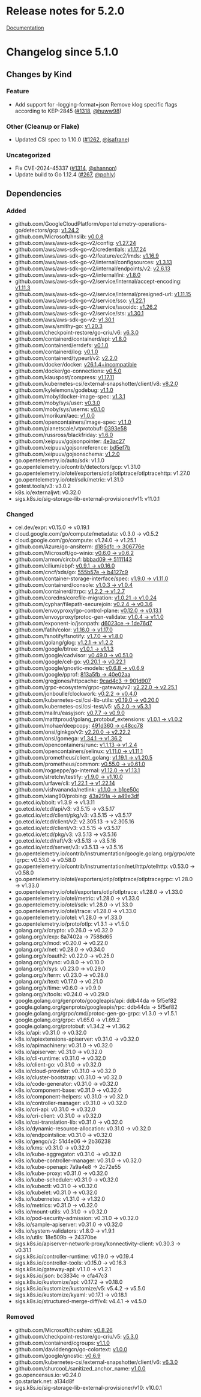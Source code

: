 # Release notes for 5.2.0

[Documentation](https://kubernetes-csi.github.io)

# Changelog since 5.1.0

## Changes by Kind

### Feature

- Add support for -logging-format=json
  Remove klog specific flags according to KEP-2845 ([#1318](https://github.com/kubernetes-csi/external-provisioner/pull/1318), [@huww98](https://github.com/huww98))

### Other (Cleanup or Flake)

- Updated CSI spec to 1.10.0 ([#1262](https://github.com/kubernetes-csi/external-provisioner/pull/1262), [@jsafrane](https://github.com/jsafrane))

### Uncategorized

- Fix CVE-2024-45337 ([#1314](https://github.com/kubernetes-csi/external-provisioner/pull/1314), [@shannon](https://github.com/shannon))
- Update build to Go 1.12.4 ([#267](https://github.com/kubernetes-csi/external-provisioner/pull/267), [@pohly](https://github.com/pohly))

## Dependencies

### Added
- github.com/GoogleCloudPlatform/opentelemetry-operations-go/detectors/gcp: [v1.24.2](https://github.com/GoogleCloudPlatform/opentelemetry-operations-go/tree/detectors/gcp/v1.24.2)
- github.com/Microsoft/hnslib: [v0.0.8](https://github.com/Microsoft/hnslib/tree/v0.0.8)
- github.com/aws/aws-sdk-go-v2/config: [v1.27.24](https://github.com/aws/aws-sdk-go-v2/tree/config/v1.27.24)
- github.com/aws/aws-sdk-go-v2/credentials: [v1.17.24](https://github.com/aws/aws-sdk-go-v2/tree/credentials/v1.17.24)
- github.com/aws/aws-sdk-go-v2/feature/ec2/imds: [v1.16.9](https://github.com/aws/aws-sdk-go-v2/tree/feature/ec2/imds/v1.16.9)
- github.com/aws/aws-sdk-go-v2/internal/configsources: [v1.3.13](https://github.com/aws/aws-sdk-go-v2/tree/internal/configsources/v1.3.13)
- github.com/aws/aws-sdk-go-v2/internal/endpoints/v2: [v2.6.13](https://github.com/aws/aws-sdk-go-v2/tree/internal/endpoints/v2/v2.6.13)
- github.com/aws/aws-sdk-go-v2/internal/ini: [v1.8.0](https://github.com/aws/aws-sdk-go-v2/tree/internal/ini/v1.8.0)
- github.com/aws/aws-sdk-go-v2/service/internal/accept-encoding: [v1.11.3](https://github.com/aws/aws-sdk-go-v2/tree/service/internal/accept-encoding/v1.11.3)
- github.com/aws/aws-sdk-go-v2/service/internal/presigned-url: [v1.11.15](https://github.com/aws/aws-sdk-go-v2/tree/service/internal/presigned-url/v1.11.15)
- github.com/aws/aws-sdk-go-v2/service/sso: [v1.22.1](https://github.com/aws/aws-sdk-go-v2/tree/service/sso/v1.22.1)
- github.com/aws/aws-sdk-go-v2/service/ssooidc: [v1.26.2](https://github.com/aws/aws-sdk-go-v2/tree/service/ssooidc/v1.26.2)
- github.com/aws/aws-sdk-go-v2/service/sts: [v1.30.1](https://github.com/aws/aws-sdk-go-v2/tree/service/sts/v1.30.1)
- github.com/aws/aws-sdk-go-v2: [v1.30.1](https://github.com/aws/aws-sdk-go-v2/tree/v1.30.1)
- github.com/aws/smithy-go: [v1.20.3](https://github.com/aws/smithy-go/tree/v1.20.3)
- github.com/checkpoint-restore/go-criu/v6: [v6.3.0](https://github.com/checkpoint-restore/go-criu/tree/v6.3.0)
- github.com/containerd/containerd/api: [v1.8.0](https://github.com/containerd/containerd/tree/api/v1.8.0)
- github.com/containerd/errdefs: [v0.1.0](https://github.com/containerd/errdefs/tree/v0.1.0)
- github.com/containerd/log: [v0.1.0](https://github.com/containerd/log/tree/v0.1.0)
- github.com/containerd/typeurl/v2: [v2.2.0](https://github.com/containerd/typeurl/tree/v2.2.0)
- github.com/docker/docker: [v26.1.4+incompatible](https://github.com/docker/docker/tree/v26.1.4)
- github.com/docker/go-connections: [v0.5.0](https://github.com/docker/go-connections/tree/v0.5.0)
- github.com/klauspost/compress: [v1.17.11](https://github.com/klauspost/compress/tree/v1.17.11)
- github.com/kubernetes-csi/external-snapshotter/client/v8: [v8.2.0](https://github.com/kubernetes-csi/external-snapshotter/tree/client/v8/v8.2.0)
- github.com/kylelemons/godebug: [v1.1.0](https://github.com/kylelemons/godebug/tree/v1.1.0)
- github.com/moby/docker-image-spec: [v1.3.1](https://github.com/moby/docker-image-spec/tree/v1.3.1)
- github.com/moby/sys/user: [v0.3.0](https://github.com/moby/sys/tree/user/v0.3.0)
- github.com/moby/sys/userns: [v0.1.0](https://github.com/moby/sys/tree/userns/v0.1.0)
- github.com/morikuni/aec: [v1.0.0](https://github.com/morikuni/aec/tree/v1.0.0)
- github.com/opencontainers/image-spec: [v1.1.0](https://github.com/opencontainers/image-spec/tree/v1.1.0)
- github.com/planetscale/vtprotobuf: [0393e58](https://github.com/planetscale/vtprotobuf/tree/0393e58)
- github.com/russross/blackfriday: [v1.6.0](https://github.com/russross/blackfriday/tree/v1.6.0)
- github.com/xeipuuv/gojsonpointer: [4e3ac27](https://github.com/xeipuuv/gojsonpointer/tree/4e3ac27)
- github.com/xeipuuv/gojsonreference: [bd5ef7b](https://github.com/xeipuuv/gojsonreference/tree/bd5ef7b)
- github.com/xeipuuv/gojsonschema: [v1.2.0](https://github.com/xeipuuv/gojsonschema/tree/v1.2.0)
- go.opentelemetry.io/auto/sdk: v1.1.0
- go.opentelemetry.io/contrib/detectors/gcp: v1.31.0
- go.opentelemetry.io/otel/exporters/otlp/otlptrace/otlptracehttp: v1.27.0
- go.opentelemetry.io/otel/sdk/metric: v1.31.0
- gotest.tools/v3: v3.0.2
- k8s.io/externaljwt: v0.32.0
- sigs.k8s.io/sig-storage-lib-external-provisioner/v11: v11.0.1

### Changed
- cel.dev/expr: v0.15.0 → v0.19.1
- cloud.google.com/go/compute/metadata: v0.3.0 → v0.5.2
- cloud.google.com/go/compute: v1.24.0 → v1.25.1
- github.com/Azure/go-ansiterm: [d185dfc → 306776e](https://github.com/Azure/go-ansiterm/compare/d185dfc...306776e)
- github.com/Microsoft/go-winio: [v0.6.0 → v0.6.2](https://github.com/Microsoft/go-winio/compare/v0.6.0...v0.6.2)
- github.com/armon/circbuf: [bbbad09 → 5111143](https://github.com/armon/circbuf/compare/bbbad09...5111143)
- github.com/cilium/ebpf: [v0.9.1 → v0.16.0](https://github.com/cilium/ebpf/compare/v0.9.1...v0.16.0)
- github.com/cncf/xds/go: [555b57e → b4127c9](https://github.com/cncf/xds/compare/555b57e...b4127c9)
- github.com/container-storage-interface/spec: [v1.9.0 → v1.11.0](https://github.com/container-storage-interface/spec/compare/v1.9.0...v1.11.0)
- github.com/containerd/console: [v1.0.3 → v1.0.4](https://github.com/containerd/console/compare/v1.0.3...v1.0.4)
- github.com/containerd/ttrpc: [v1.2.2 → v1.2.7](https://github.com/containerd/ttrpc/compare/v1.2.2...v1.2.7)
- github.com/coredns/corefile-migration: [v1.0.21 → v1.0.24](https://github.com/coredns/corefile-migration/compare/v1.0.21...v1.0.24)
- github.com/cyphar/filepath-securejoin: [v0.2.4 → v0.3.6](https://github.com/cyphar/filepath-securejoin/compare/v0.2.4...v0.3.6)
- github.com/envoyproxy/go-control-plane: [v0.12.0 → v0.13.1](https://github.com/envoyproxy/go-control-plane/compare/v0.12.0...v0.13.1)
- github.com/envoyproxy/protoc-gen-validate: [v1.0.4 → v1.1.0](https://github.com/envoyproxy/protoc-gen-validate/compare/v1.0.4...v1.1.0)
- github.com/exponent-io/jsonpath: [d6023ce → 1de76d7](https://github.com/exponent-io/jsonpath/compare/d6023ce...1de76d7)
- github.com/fatih/color: [v1.16.0 → v1.17.0](https://github.com/fatih/color/compare/v1.16.0...v1.17.0)
- github.com/fsnotify/fsnotify: [v1.7.0 → v1.8.0](https://github.com/fsnotify/fsnotify/compare/v1.7.0...v1.8.0)
- github.com/golang/glog: [v1.2.1 → v1.2.2](https://github.com/golang/glog/compare/v1.2.1...v1.2.2)
- github.com/google/btree: [v1.0.1 → v1.1.3](https://github.com/google/btree/compare/v1.0.1...v1.1.3)
- github.com/google/cadvisor: [v0.49.0 → v0.51.0](https://github.com/google/cadvisor/compare/v0.49.0...v0.51.0)
- github.com/google/cel-go: [v0.20.1 → v0.22.1](https://github.com/google/cel-go/compare/v0.20.1...v0.22.1)
- github.com/google/gnostic-models: [v0.6.8 → v0.6.9](https://github.com/google/gnostic-models/compare/v0.6.8...v0.6.9)
- github.com/google/pprof: [813a5fb → 40e02aa](https://github.com/google/pprof/compare/813a5fb...40e02aa)
- github.com/gregjones/httpcache: [9cad4c3 → 901d907](https://github.com/gregjones/httpcache/compare/9cad4c3...901d907)
- github.com/grpc-ecosystem/grpc-gateway/v2: [v2.22.0 → v2.25.1](https://github.com/grpc-ecosystem/grpc-gateway/compare/v2.22.0...v2.25.1)
- github.com/jonboulle/clockwork: [v0.2.2 → v0.4.0](https://github.com/jonboulle/clockwork/compare/v0.2.2...v0.4.0)
- github.com/kubernetes-csi/csi-lib-utils: [v0.19.0 → v0.20.0](https://github.com/kubernetes-csi/csi-lib-utils/compare/v0.19.0...v0.20.0)
- github.com/kubernetes-csi/csi-test/v5: [v5.2.0 → v5.3.1](https://github.com/kubernetes-csi/csi-test/compare/v5.2.0...v5.3.1)
- github.com/mailru/easyjson: [v0.7.7 → v0.9.0](https://github.com/mailru/easyjson/compare/v0.7.7...v0.9.0)
- github.com/matttproud/golang_protobuf_extensions: [v1.0.1 → v1.0.2](https://github.com/matttproud/golang_protobuf_extensions/compare/v1.0.1...v1.0.2)
- github.com/mohae/deepcopy: [491d360 → c48cc78](https://github.com/mohae/deepcopy/compare/491d360...c48cc78)
- github.com/onsi/ginkgo/v2: [v2.20.0 → v2.22.2](https://github.com/onsi/ginkgo/compare/v2.20.0...v2.22.2)
- github.com/onsi/gomega: [v1.34.1 → v1.36.2](https://github.com/onsi/gomega/compare/v1.34.1...v1.36.2)
- github.com/opencontainers/runc: [v1.1.13 → v1.2.4](https://github.com/opencontainers/runc/compare/v1.1.13...v1.2.4)
- github.com/opencontainers/selinux: [v1.11.0 → v1.11.1](https://github.com/opencontainers/selinux/compare/v1.11.0...v1.11.1)
- github.com/prometheus/client_golang: [v1.19.1 → v1.20.5](https://github.com/prometheus/client_golang/compare/v1.19.1...v1.20.5)
- github.com/prometheus/common: [v0.55.0 → v0.61.0](https://github.com/prometheus/common/compare/v0.55.0...v0.61.0)
- github.com/rogpeppe/go-internal: [v1.12.0 → v1.13.1](https://github.com/rogpeppe/go-internal/compare/v1.12.0...v1.13.1)
- github.com/stretchr/testify: [v1.9.0 → v1.10.0](https://github.com/stretchr/testify/compare/v1.9.0...v1.10.0)
- github.com/urfave/cli: [v1.22.1 → v1.22.14](https://github.com/urfave/cli/compare/v1.22.1...v1.22.14)
- github.com/vishvananda/netlink: [v1.1.0 → b1ce50c](https://github.com/vishvananda/netlink/compare/v1.1.0...b1ce50c)
- github.com/xiang90/probing: [43a291a → a49e3df](https://github.com/xiang90/probing/compare/43a291a...a49e3df)
- go.etcd.io/bbolt: v1.3.9 → v1.3.11
- go.etcd.io/etcd/api/v3: v3.5.15 → v3.5.17
- go.etcd.io/etcd/client/pkg/v3: v3.5.15 → v3.5.17
- go.etcd.io/etcd/client/v2: v2.305.13 → v2.305.16
- go.etcd.io/etcd/client/v3: v3.5.15 → v3.5.17
- go.etcd.io/etcd/pkg/v3: v3.5.13 → v3.5.16
- go.etcd.io/etcd/raft/v3: v3.5.13 → v3.5.16
- go.etcd.io/etcd/server/v3: v3.5.13 → v3.5.16
- go.opentelemetry.io/contrib/instrumentation/google.golang.org/grpc/otelgrpc: v0.53.0 → v0.58.0
- go.opentelemetry.io/contrib/instrumentation/net/http/otelhttp: v0.53.0 → v0.58.0
- go.opentelemetry.io/otel/exporters/otlp/otlptrace/otlptracegrpc: v1.28.0 → v1.33.0
- go.opentelemetry.io/otel/exporters/otlp/otlptrace: v1.28.0 → v1.33.0
- go.opentelemetry.io/otel/metric: v1.28.0 → v1.33.0
- go.opentelemetry.io/otel/sdk: v1.28.0 → v1.33.0
- go.opentelemetry.io/otel/trace: v1.28.0 → v1.33.0
- go.opentelemetry.io/otel: v1.28.0 → v1.33.0
- go.opentelemetry.io/proto/otlp: v1.3.1 → v1.5.0
- golang.org/x/crypto: v0.26.0 → v0.32.0
- golang.org/x/exp: 8a7402a → 7588d65
- golang.org/x/mod: v0.20.0 → v0.22.0
- golang.org/x/net: v0.28.0 → v0.34.0
- golang.org/x/oauth2: v0.22.0 → v0.25.0
- golang.org/x/sync: v0.8.0 → v0.10.0
- golang.org/x/sys: v0.23.0 → v0.29.0
- golang.org/x/term: v0.23.0 → v0.28.0
- golang.org/x/text: v0.17.0 → v0.21.0
- golang.org/x/time: v0.6.0 → v0.9.0
- golang.org/x/tools: v0.24.0 → v0.29.0
- google.golang.org/genproto/googleapis/api: ddb44da → 5f5ef82
- google.golang.org/genproto/googleapis/rpc: ddb44da → 5f5ef82
- google.golang.org/grpc/cmd/protoc-gen-go-grpc: v1.3.0 → v1.5.1
- google.golang.org/grpc: v1.65.0 → v1.69.2
- google.golang.org/protobuf: v1.34.2 → v1.36.2
- k8s.io/api: v0.31.0 → v0.32.0
- k8s.io/apiextensions-apiserver: v0.31.0 → v0.32.0
- k8s.io/apimachinery: v0.31.0 → v0.32.0
- k8s.io/apiserver: v0.31.0 → v0.32.0
- k8s.io/cli-runtime: v0.31.0 → v0.32.0
- k8s.io/client-go: v0.31.0 → v0.32.0
- k8s.io/cloud-provider: v0.31.0 → v0.32.0
- k8s.io/cluster-bootstrap: v0.31.0 → v0.32.0
- k8s.io/code-generator: v0.31.0 → v0.32.0
- k8s.io/component-base: v0.31.0 → v0.32.0
- k8s.io/component-helpers: v0.31.0 → v0.32.0
- k8s.io/controller-manager: v0.31.0 → v0.32.0
- k8s.io/cri-api: v0.31.0 → v0.32.0
- k8s.io/cri-client: v0.31.0 → v0.32.0
- k8s.io/csi-translation-lib: v0.31.0 → v0.32.0
- k8s.io/dynamic-resource-allocation: v0.31.0 → v0.32.0
- k8s.io/endpointslice: v0.31.0 → v0.32.0
- k8s.io/gengo/v2: 51d4e06 → 2b36238
- k8s.io/kms: v0.31.0 → v0.32.0
- k8s.io/kube-aggregator: v0.31.0 → v0.32.0
- k8s.io/kube-controller-manager: v0.31.0 → v0.32.0
- k8s.io/kube-openapi: 7a9a4e8 → 2c72e55
- k8s.io/kube-proxy: v0.31.0 → v0.32.0
- k8s.io/kube-scheduler: v0.31.0 → v0.32.0
- k8s.io/kubectl: v0.31.0 → v0.32.0
- k8s.io/kubelet: v0.31.0 → v0.32.0
- k8s.io/kubernetes: v1.31.0 → v1.32.0
- k8s.io/metrics: v0.31.0 → v0.32.0
- k8s.io/mount-utils: v0.31.0 → v0.32.0
- k8s.io/pod-security-admission: v0.31.0 → v0.32.0
- k8s.io/sample-apiserver: v0.31.0 → v0.32.0
- k8s.io/system-validators: v1.8.0 → v1.9.1
- k8s.io/utils: 18e509b → 24370be
- sigs.k8s.io/apiserver-network-proxy/konnectivity-client: v0.30.3 → v0.31.1
- sigs.k8s.io/controller-runtime: v0.19.0 → v0.19.4
- sigs.k8s.io/controller-tools: v0.15.0 → v0.16.3
- sigs.k8s.io/gateway-api: v1.1.0 → v1.2.1
- sigs.k8s.io/json: bc3834c → cfa47c3
- sigs.k8s.io/kustomize/api: v0.17.2 → v0.18.0
- sigs.k8s.io/kustomize/kustomize/v5: v5.4.2 → v5.5.0
- sigs.k8s.io/kustomize/kyaml: v0.17.1 → v0.18.1
- sigs.k8s.io/structured-merge-diff/v4: v4.4.1 → v4.5.0

### Removed
- github.com/Microsoft/hcsshim: [v0.8.26](https://github.com/Microsoft/hcsshim/tree/v0.8.26)
- github.com/checkpoint-restore/go-criu/v5: [v5.3.0](https://github.com/checkpoint-restore/go-criu/tree/v5.3.0)
- github.com/containerd/cgroups: [v1.1.0](https://github.com/containerd/cgroups/tree/v1.1.0)
- github.com/daviddengcn/go-colortext: [v1.0.0](https://github.com/daviddengcn/go-colortext/tree/v1.0.0)
- github.com/google/gnostic: [v0.6.9](https://github.com/google/gnostic/tree/v0.6.9)
- github.com/kubernetes-csi/external-snapshotter/client/v6: [v6.3.0](https://github.com/kubernetes-csi/external-snapshotter/tree/client/v6/v6.3.0)
- github.com/shurcooL/sanitized_anchor_name: [v1.0.0](https://github.com/shurcooL/sanitized_anchor_name/tree/v1.0.0)
- go.opencensus.io: v0.24.0
- go.starlark.net: a134d8f
- sigs.k8s.io/sig-storage-lib-external-provisioner/v10: v10.0.1
